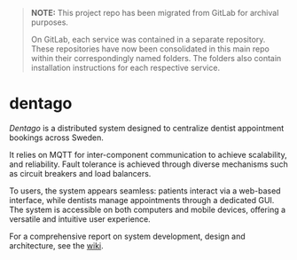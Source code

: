 > **NOTE:** This project repo has been migrated from GitLab for archival purposes. 
> 
> On GitLab, each service was contained in a separate repository. These repositories have now been consolidated in this main repo within their correspondingly named folders. The folders also contain installation instructions for each respective service.

# dentago

*Dentago* is a distributed system designed to centralize dentist appointment bookings across Sweden. 

It relies on MQTT for inter-component communication to achieve scalability, and reliability. Fault tolerance is achieved through diverse mechanisms such as circuit breakers and load balancers. 

To users, the system appears seamless: patients interact via a web-based interface, while dentists manage appointments through a dedicated GUI. The system is accessible on both computers and mobile devices, offering a versatile and intuitive user experience.

For a comprehensive report on system development, design and architecture, see the [wiki](https://github.com/rokanas/dentago/wiki).